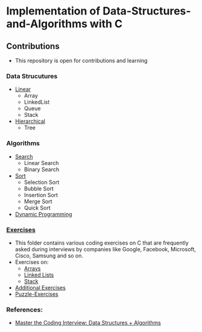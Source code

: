 # Implementation of Data-Structures-and-Algorithms with C

## Contributions
* This repository is open for contributions and learning 
### Data Strucutures
 * [Linear](https://github.com/Subathra19/Data-Structures-and-Algorithms/tree/main/Data-Structures-Linear) 
   * Array
   * LinkedList    
   * Queue 
   * Stack 
 * [Hierarchical](https://github.com/Subathra19/Data-Structures-and-Algorithms/tree/main/Data-Structures-Hierarchical) 
   * Tree 
### Algorithms
 * [Search](https://github.com/Subathra19/Data-Structures-and-Algorithms/tree/main/Algorithms/Search)
   * Linear Search
   * Binary Search
 * [Sort](https://github.com/Subathra19/Data-Structures-and-Algorithms/tree/main/Algorithms/Sort)
   * Selection Sort
   * Bubble Sort
   * Insertion Sort
   * Merge Sort
   * Quick Sort
 * [Dynamic Programming](https://github.com/Subathra19/Data-Structures-and-Algorithms/tree/main/Algorithms/Dynamic-Programming)

### [Exercises](https://github.com/Subathra19/Data-Structures-and-Algorithms/tree/main/Exercises)
* This folder contains various coding exercises on C that are frequently asked during interviews by companies like Google, Facebook, Microsoft, Cisco, Samsung and so on.
* Exercises on:
  * [Arrays](https://github.com/Subathra19/Data-Structures-and-Algorithms/blob/main/Exercises/Array/Readme.md)
  * [Linked Lists](https://github.com/Subathra19/Data-Structures-and-Algorithms/blob/main/Exercises/Linked-Lists/Readme.md)
  * [Stack](https://github.com/Subathra19/Data-Structures-and-Algorithms/blob/main/Exercises/Stack/Readme.md)
* [Additional Exercises](https://github.com/Subathra19/Data-Structures-and-Algorithms/blob/main/Exercises/Additional-Exercises/Readme.md)
* [Puzzle-Exercises](https://github.com/Subathra19/Data-Structures-and-Algorithms/blob/main/Exercises/Puzzle-Exercise/Readme.md)     

### References:
* [Master the Coding Interview: Data Structures + Algorithms](https://www.udemy.com/course/master-the-coding-interview-data-structures-algorithms)
